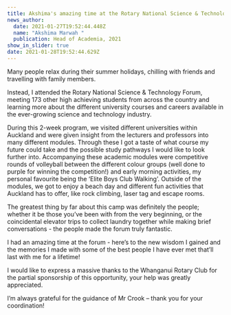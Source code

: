 ```yaml
---
title: Akshima's amazing time at the Rotary National Science & Technology Forum
news_author:
  date: 2021-01-27T19:52:44.448Z
  name: "Akshima Marwah "
  publication: Head of Academia, 2021
show_in_slider: true
date: 2021-01-28T19:52:44.629Z
---
```

Many people relax during their summer holidays, chilling with friends and travelling with family members. 

Instead, I attended the Rotary National Science & Technology Forum, meeting 173 other high achieving students from across the country and learning more about the different university courses and careers available in the ever-growing science and technology industry. 

During this 2-week program, we visited different universities within Auckland and were given insight from the lecturers and professors into many different modules. Through these I got a taste of what course my future could take and the possible study pathways I would like to look further into. Accompanying these academic modules were competitive rounds of volleyball between the different colour groups (well done to purple for winning the competition!) and early morning activities, my personal favourite being the ‘Elite Boys Club Walking’. Outside of the modules, we got to enjoy a beach day and different fun activities that Auckland has to offer, like rock climbing, laser tag and escape rooms. 

The greatest thing by far about this camp was definitely the people; whether it be those you’ve been with from the very beginning, or the coincidental elevator trips to collect laundry together while making brief conversations - the people made the forum truly fantastic. 

I had an amazing time at the forum - here’s to the new wisdom I gained and the memories I made with some of the best people I have ever met that’ll last with me for a lifetime! 

I would like to express a massive thanks to the Whanganui Rotary Club for the partial sponsorship of this opportunity, your help was greatly appreciated. 

I’m always grateful for the guidance of Mr Crook – thank you for your coordination!